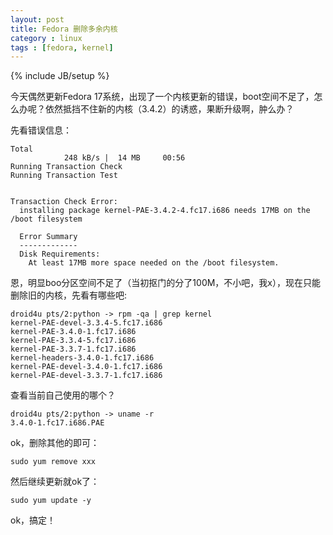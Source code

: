 ```yaml
---
layout: post
title: Fedora 删除多余内核
category : linux
tags : [fedora, kernel]
---
```

{% include JB/setup %}

今天偶然更新Fedora 17系统，出现了一个内核更新的错误，boot空间不足了，怎么办呢？依然抵挡不住新的内核（3.4.2）的诱惑，果断升级啊，肿么办？

先看错误信息：

    Total
                248 kB/s |  14 MB     00:56     
    Running Transaction Check
    Running Transaction Test
    
    
    Transaction Check Error:
      installing package kernel-PAE-3.4.2-4.fc17.i686 needs 17MB on the /boot filesystem
      
      Error Summary
      -------------
      Disk Requirements:
        At least 17MB more space needed on the /boot filesystem.

恩，明显boo分区空间不足了（当初抠门的分了100M，不小吧，我x），现在只能删除旧的内核，先看有哪些吧:

    droid4u pts/2:python -> rpm -qa | grep kernel
    kernel-PAE-devel-3.3.4-5.fc17.i686
    kernel-PAE-3.4.0-1.fc17.i686
    kernel-PAE-3.3.4-5.fc17.i686
    kernel-PAE-3.3.7-1.fc17.i686
    kernel-headers-3.4.0-1.fc17.i686
    kernel-PAE-devel-3.4.0-1.fc17.i686
    kernel-PAE-devel-3.3.7-1.fc17.i686

查看当前自己使用的哪个？

    droid4u pts/2:python -> uname -r
    3.4.0-1.fc17.i686.PAE

ok，删除其他的即可：

    sudo yum remove xxx

然后继续更新就ok了：

    sudo yum update -y

ok，搞定！
